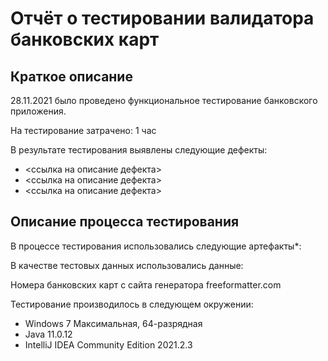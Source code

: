 # Отчёт о тестировании валидатора банковских карт

## Краткое описание

28.11.2021 было проведено функциональное тестирование банковского приложения.

На тестирование затрачено: 1 час

В результате тестирования выявлены следующие дефекты:
* <ссылка на описание дефекта>
* <ссылка на описание дефекта>
* <ссылка на описание дефекта>

## Описание процесса тестирования

В процессе тестирования использовались следующие артефакты*:

В качестве тестовых данных использовались данные:

Номера банковских карт с сайта генератора freeformatter.com

Тестирование производилось в следующем окружении:
* Windows 7 Максимальная, 64-разрядная
* Java 11.0.12
* IntelliJ IDEA Community Edition 2021.2.3
